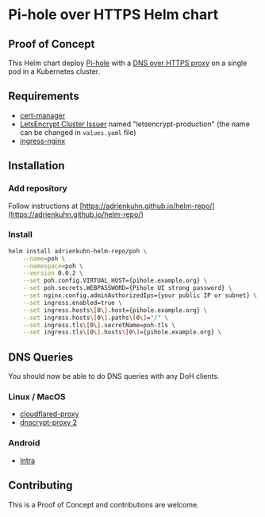 # Pi-hole over HTTPS Helm chart

## Proof of Concept

This Helm chart deploy [Pi-hole](https://pi-hole.net/) with a [DNS over HTTPS proxy](https://github.com/facebookexperimental/doh-proxy) on a single pod in a Kubernetes cluster.

## Requirements
- [cert-manager](https://github.com/jetstack/cert-manager)
- [LetsEncrypt Cluster Issuer](https://cert-manager.readthedocs.io/en/latest/getting-started/3-configuring-first-issuer.html) named "letsencrypt-production" (the name can be changed in `values.yaml` file)
- [ingress-nginx](https://github.com/kubernetes/ingress-nginx)

## Installation

### Add repository

Follow instructions at [https://adrienkuhn.github.io/helm-repo/](https://adrienkuhn.github.io/helm-repo/)

### Install

```bash
helm install adrienkuhn-helm-repo/poh \
    --name=poh \
    --namespace=poh \
    --version 0.0.2 \
    --set poh.config.VIRTUAL_HOST={pihole.example.org} \
    --set poh.secrets.WEBPASSWORD={Pihole UI strong password} \
    --set nginx.config.adminAuthorizedIps={your public IP or subnet} \
    --set ingress.enabled=true \
    --set ingress.hosts\[0\].host={pihole.example.org} \
    --set ingress.hosts\[0\].paths\[0\]="/" \
    --set ingress.tls\[0\].secretName=poh-tls \
    --set ingress.tls\[0\].hosts\[0\]={pihole.example.org} \
```

## DNS Queries

You should now be able to do DNS queries with any DoH clients.

### Linux / MacOS
- [cloudflared-proxy](https://developers.cloudflare.com/1.1.1.1/dns-over-https/cloudflared-proxy/)
- [dnscrypt-proxy 2](https://github.com/jedisct1/dnscrypt-proxy)

### Android
- [Intra](https://play.google.com/store/apps/details?id=app.intra)

## Contributing

This is a Proof of Concept and contributions are welcome.
